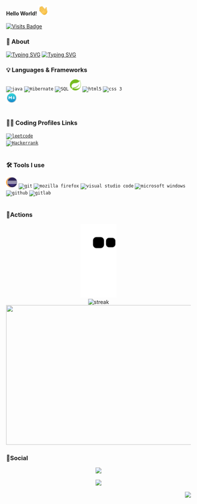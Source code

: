  <a name="top"></a>
 #### Hello World!  <img  src="https://github.com/pushpak-256/pushpak-256/blob/main/Stickers/Hi.gif?raw=true" width="29px">

[![Visits Badge](https://badges.pufler.dev/visits/Pushpak-256/Pushpak-256)](https://badges.pufler.dev/visits/Pushpak-256/Pushpak-256)
  
  [//]: <> (This is also a comment.
<img src="https://github.com/Pushpak-256/Pushpak-256/blob/master/assets/life_balance.gif" alt="side Image" align="right" width="200" height="auto" />)

### 📃 About 
[![Typing SVG](https://readme-typing-svg.herokuapp.com?font=Menlo&size=14&color=08DA08&vCenter=true&width=900&height=30&lines=%F0%9F%94%AD+I%E2%80%99m+currently+working+as+a+Software+Developer+in+Mumbai%2C+India)](https://git.io/typing-svg)
[![Typing SVG](https://readme-typing-svg.herokuapp.com?font=Menlo&size=14&color=AB00F4&vCenter=true&width=900&height=30&lines=%F0%9F%8C%B1+I%E2%80%99m+currently+Improving+Spring+and+DSA)](https://git.io/typing-svg)
<!--
 # About 
- 🔭 I’m currently working as a Software Developer in Mumbai, India
- 🌱 I’m currently learning Block Chain development
https://readme-typing-svg.herokuapp.com/demo/
speed =5000 w=900 h =49
-->

### :bulb: Languages & Frameworks 

<code><img title="Java" alt="java" width="42px" height="42px" src="https://cdn.jsdelivr.net/gh/devicons/devicon/icons/java/java-original.svg" /></code>
<code><img title="Hibernate" alt="Hibernate" width="30px" src="https://user-images.githubusercontent.com/70573212/158594703-b513c743-38be-4a61-8566-50f198a834e1.png" /></code>
<code><img title="SQL" alt="SQL" width="30px" src="https://user-images.githubusercontent.com/70573212/158593634-04a2e7f2-d724-4b15-988f-e868cd6830f7.png" /></code>
<code><img title="Spring Framework" alt="Spring" width="30px" src="https://github.com/devicons/devicon/blob/master/icons/spring/spring-original.svg" /></code>
<code><img title="HTML 5" alt="html5" width="30px" src="https://cdn.jsdelivr.net/gh/devicons/devicon/icons/html5/html5-original.svg" /></code>
<code><img title="CSS 3" alt="css 3" width="30px" src="https://cdn.jsdelivr.net/gh/devicons/devicon/icons/css3/css3-original.svg" /></code>
<code> <img title="Markdown" alt="markdown" width="30px" src="https://github.com/pushpak-256/pushpak-256/blob/main/Stickers/markdown-github.png" /></code>
</br></br>

### 👨‍💻 Coding Profiles Links 

<code><a href="https://leetcode.com/pushpak7070/"><img src="https://leetcode.com/static/images/LeetCode_logo_rvs.png" alt="leetcode" width="35px" height="35px" target="_blank" rel="noopener noreferrer"></a>
</code> 
<code><a href="https://www.hackerrank.com/pushpak7070"><img src="https://upload.wikimedia.org/wikipedia/commons/6/65/HackerRank_logo.png" alt="Hackerrank" width="35px" height="35px" target="_blank" rel="noopener noreferrer"></a></code>
</br></br>

### :hammer_and_wrench: Tools I use

<code><img title="Eclipse IDE" alt="Eclipse" width="30px" src="https://github.com/pushpak-256/pushpak-256/blob/main/Stickers/eclipse.png" /></code>
<code><img title="Git" alt="git" width="30px" src="https://cdn.jsdelivr.net/gh/devicons/devicon/icons/git/git-original.svg" /></code>
<code><img title="Mozilla Firefox" alt="mozilla firefox" width="30px" src="https://cdn.jsdelivr.net/gh/devicons/devicon/icons/firefox/firefox-original.svg" /></code>
<code><img title="VS Code" alt="visual studio code" width="30px" src="https://cdn.jsdelivr.net/gh/devicons/devicon/icons/vscode/vscode-original.svg" /></code>
<code><img title="MS Windows" alt="microsoft windows" width="30px" src="https://cdn.jsdelivr.net/gh/devicons/devicon/icons/windows8/windows8-original.svg" /></code>
<code><img title="GitHub" alt="github" width="35px" height="35px" src="https://user-images.githubusercontent.com/70573212/158606128-1a297412-b8d7-439e-a194-0de3faa55a6d.png" /></code>
<code><img title="GitLab" alt="gitlab" width="35px" height="35px" src="https://img.icons8.com/color/240/000000/gitlab.png" /></code>
</br></br>

### 🔭Actions

<div align="center">
	<img height="200px" alt="snake game" src="https://github.com/pushpak-256/pushpak-256/blob/output/github-contribution-grid-snake.svg" />
</div>


<div align="center">
	<img height="280px" alt="streak"
	     src="https://github-readme-streak-stats.herokuapp.com/?user=pushpak-256&theme=chartreuse-dark&currStreakNum=purple&currStreakLabel=purple"/>
</div>


<div align="center">
    <img height="380px"  width="1000"
src="https://activity-graph.herokuapp.com/graph?username=pushpak-256&bg_color=000000&color=7fff00&custom_title=Contribution%20Graph&line=800080&point=808080"
    />
</div>

<!-- 

<div align="center">
    <img height="300px" src="https://metrics.lecoq.io/pushpak-256?template=classic&config.timezone=Asia%2FShanghai">
</div>

<img height="150px" src="https://github-readme-stats.vercel.app/api?username=pushpak-256&show_icons=true"/>
<img height="300px" src="https://github-readme-stats.vercel.app/api/top-langs/?username=pushpak-256&theme=blue-green"/>
-->


### 🌱Social &nbsp;&nbsp;&nbsp;&nbsp; 
<!--<div align="left">
    <img height="" src="https://github-profile-trophy.vercel.app/?username=pushpak-256&theme=juicyfresh"/>
	 <img height="" src="https://github-profile-trophy.vercel.app/?username=pushpak-256&theme=matrix"/>
</div>-->

<p align="center" width="100%">
	<!--
 <span ><span>&nbsp;&nbsp;&nbsp;&nbsp;&nbsp;&nbsp;&nbsp;&nbsp;&nbsp;&nbsp;&nbsp;&nbsp;&nbsp;</span>                <span>&nbsp;&nbsp;&nbsp;&nbsp;&nbsp;&nbsp;&nbsp;&nbsp;&nbsp;&nbsp;&nbsp;&nbsp;&nbsp;</span></span>
 -->
 <image src="https://github-profile-trophy.vercel.app/?username=pushpak-256&theme=matrix&row=1&no-bg=true&no-frame=true">    
</p>
	
<div align="center">
<!-- width="50%" -->
  <image 
   height="400px" 
   src="https://raw.githubusercontent.com/pushpak-256/pushpak-256/main/profile-3d-contrib/profile-night-green.svg"
   >
	
</div>
	
<p align="right">
	<a href="#top"><img src="https://img.shields.io/static/v1?label&message=back+to+top&color=#171515&style=flat&logo"></a>
</p>
